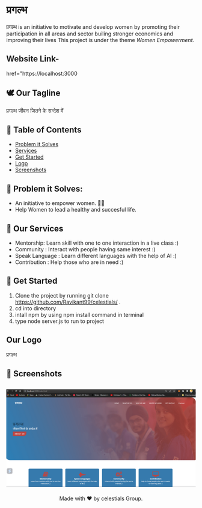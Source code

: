 # प्रगल्भ
प्रगल्भ is an initiative to motivate and develop women by promoting their participation in all areas and sector builing stronger economics and improving their lives
This project is under the theme *Women Empowerment.*


## Website Link-
href="https://localhost:3000

## 🕊 Our Tagline 
प्रगल्भ
जीवन जितने के सन्देश में

## 📝 Table of Contents
- [Problem it Solves](#problem_statement)
- [Services](#services)
- [Get Started](#getStarted)
- [Logo](#logo)
- [Screenshots](#screenshots)

## 🔎 Problem it Solves: <a name = "problem_statement"></a>
- An initiative to empower women. 🧘‍♀
- Help Women to lead a healthy and succesful life.

## 💼 Our Services <a name = "services"></a>
- Mentorship: Learn skill with one to one interaction in a live class :)
- Community : Interact with people having same interest :)
- Speak Language : Learn different languages with the help of AI :)
- Contribution : Help those who are in need :)


## 🚀  Get Started <a name = "getStarted"></a>
1. Clone the project by running git clone https://github.com/Ravikant99/celestials/ .
2. cd into directory
3. intall npm by using npm install command in terminal
4. type node server.js to run to project

## Our Logo <a name = "logo"></a>
<text> प्रगल्भ </text>

## 📸 Screenshots <a name = "screenshots"></a>
## ![readmeBanner](https://github.com/Ravikant99/celestials/blob/main/webosite_png.png)


<p align="center">
  Made with ❤ by celestials Group.
</p>
